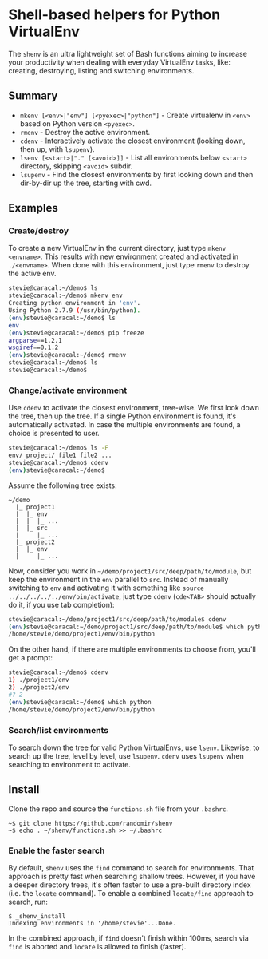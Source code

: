 ﻿# Shell-based helpers for Python VirtualEnv

The `shenv` is an ultra lightweight set of Bash functions aiming to increase
your productivity when dealing with everyday VirtualEnv tasks, like: creating,
destroying, listing and switching environments.

## Summary

- `mkenv [<env>|"env"] [<pyexec>|"python"]` - Create virtualenv in `<env>` based on Python version `<pyexec>`.
- `rmenv` - Destroy the active environment.
- `cdenv` - Interactively activate the closest environment (looking down, then up, with `lsupenv`).
- `lsenv [<start>|"." [<avoid>]]` - List all environments below `<start>` directory, skipping `<avoid>` subdir.
- `lsupenv` - Find the closest environments by first looking down and then dir-by-dir up the tree, starting with cwd.

## Examples

### Create/destroy

To create a new VirtualEnv in the current directory, just type `mkenv <envname>`. 
This results with new environment created and activated in `./<envname>`.
When done with this environment, just type `rmenv` to destroy the active env.

```sh
stevie@caracal:~/demo$ ls
stevie@caracal:~/demo$ mkenv env
Creating python environment in 'env'.
Using Python 2.7.9 (/usr/bin/python).
(env)stevie@caracal:~/demo$ ls
env
(env)stevie@caracal:~/demo$ pip freeze
argparse==1.2.1
wsgiref==0.1.2
(env)stevie@caracal:~/demo$ rmenv
stevie@caracal:~/demo$ ls
stevie@caracal:~/demo$
```

### Change/activate environment

Use `cdenv` to activate the closest environment, tree-wise. We first look 
down the tree, then up the tree. If a single Python environment is found,
it's automatically activated. In case the multiple environments are found,
a choice is presented to user.

```sh
stevie@caracal:~/demo$ ls -F
env/ project/ file1 file2 ...
stevie@caracal:~/demo$ cdenv
(env)stevie@caracal:~/demo$
```

Assume the following tree exists:
```
~/demo
  |_ project1
  |  |_ env
  |  |  |_ ...
  |  |_ src
  |     |_ ...
  |_ project2
  |  |_ env
  |     |_ ...
```

Now, consider you work in `~/demo/project1/src/deep/path/to/module`, but keep the environment
in the `env` parallel to `src`. Instead of manually switching to `env` and activating it with 
something like `source ../../../../../env/bin/activate`, just type `cdenv` (`cde<TAB>` should
actually do it, if you use tab completion):
```sh
stevie@caracal:~/demo/project1/src/deep/path/to/module$ cdenv
(env)stevie@caracal:~/demo/project1/src/deep/path/to/module$ which python
/home/stevie/demo/project1/env/bin/python
```

On the other hand, if there are multiple environments to choose from, you'll get a prompt:
```sh
stevie@caracal:~/demo$ cdenv
1) ./project1/env
2) ./project2/env
#? 2
(env)stevie@caracal:~/demo$ which python
/home/stevie/demo/project2/env/bin/python
```

### Search/list environments

To search down the tree for valid Python VirtualEnvs, use `lsenv`.
Likewise, to search up the tree, level by level, use `lsupenv`.
`cdenv` uses `lsupenv` when searching to environment to activate.

## Install

Clone the repo and source the `functions.sh` file from your `.bashrc`.

```
~$ git clone https://github.com/randomir/shenv
~$ echo . ~/shenv/functions.sh >> ~/.bashrc
```

### Enable the faster search

By default, `shenv` uses the `find` command to search for environments. That approach is pretty fast when searching shallow trees. However, if you have a deeper directory trees, it's often faster to use a pre-built directory index (i.e. the `locate` command).
To enable a combined `locate/find` approach to search, run:

```
$ _shenv_install
Indexing environments in '/home/stevie'...Done.
```

In the combined approach, if `find` doesn't finish within 100ms, search via `find` is aborted and `locate` is allowed to finish (faster).
